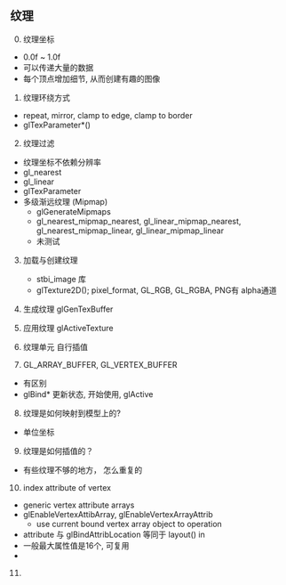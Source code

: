 
## 纹理
0. 纹理坐标
- 0.0f ~ 1.0f
- 可以传递大量的数据
- 每个顶点增加细节, 从而创建有趣的图像

1. 纹理环绕方式
- repeat, mirror, clamp to edge, clamp to border
- glTexParameter*()

2. 纹理过滤
- 纹理坐标不依赖分辨率
- gl_nearest
- gl_linear
- glTexParameter
- 多级渐远纹理 (Mipmap)  
    * glGenerateMipmaps
    * gl_nearest_mipmap_nearest, gl_linear_mipmap_nearest, gl_nearest_mipmap_linear, gl_linear_mipmap_linear
    * 未测试

3. 加载与创建纹理
    * stbi_image 库
    * glTexture2D();  pixel_format, GL_RGB, GL_RGBA, PNG有 alpha通道
4. 生成纹理
    glGenTexBuffer
5. 应用纹理
    glActiveTexture
6. 纹理单元
    自行插值

7. GL_ARRAY_BUFFER, GL_VERTEX_BUFFER
- 有区别
- glBind* 更新状态, 开始使用, glActive

8. 纹理是如何映射到模型上的?
- 单位坐标 

9. 纹理是如何插值的？
- 有些纹理不够的地方， 怎么重复的

10. index attribute of vertex
- generic vertex attribute arrays
- glEnableVertexAttibArray, glEnableVertexArrayAttrib
    * use current bound vertex array object to operation
- attribute 与 glBindAttribLocation 
等同于 layout() in
- 一般最大属性值是16个, 可复用 
- 

11. 